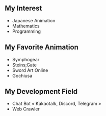 ## My Interest

- Japanese Animation
- Mathematics
- Programming

## My Favorite Animation

- Symphogear
- Steins;Gate
- Sword Art Online
- Gochiusa

## My Development Field

- Chat Bot « Kakaotalk, Discord, Telegram »
- Web Crawler
